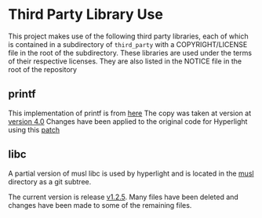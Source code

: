 # Third Party Library Use

This project makes use of the following third party libraries, each of which is contained in a subdirectory of `third_party` with a COPYRIGHT/LICENSE file in the root of the subdirectory. These libraries are used under the terms of their respective licenses. They are also listed in the NOTICE file in the root of the repository


## printf

This implementation of printf is from [here](https://github.com/mpaland/printf.git)
The copy was taken at version at [version 4.0](https://github.com/mpaland/printf/releases/tag/v4.0.0)
Changes have been applied to the original code for Hyperlight using this [patch](./printf/printf.patch)

## libc

A partial version of musl libc is used by hyperlight and is located in the [musl](./musl) directory as a git subtree.

The current version is release [v1.2.5](https://git.musl-libc.org/cgit/musl/tag/?h=v1.2.5). Many files have been deleted and changes have been made to some of the remaining files.
